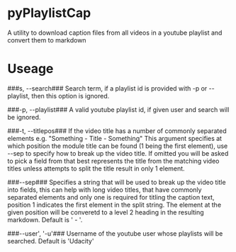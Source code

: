 pyPlaylistCap
=============

A utility to download caption files from all videos in a youtube playlist and convert them to markdown

Useage
======

###s, --search###
Search term, if a playlist id is provided with -p or --playlist, then this option is ignored.
    

###-p, --playlist###
A valid youtube playlist id, if given user and search will be ignored.

###-t, --titlepos###
If the video title has a number of commonly separated elements e.g. "Something - Title - Something" This argument specifies at which position the module title can be found (1 being the first element), use --sep to specify how to break up the video title. If omitted you will be asked to pick a field from that best represents the title from the matching video titles unless attempts to split the title result in only 1 element.

###--sep###
Specifies a string that will be used to break up the video title into fields, this can help with long video titles, that have commonly separated elements and only one is required for titling the caption text, position 1 indicates the first element in the split string. The element at the given position will be converetd to a level 2 heading in the resulting markdown. Default is ' - '.

###--user', '-u'###
Username of the youtube user whose playlists will be searched. Default is 'Udacity'